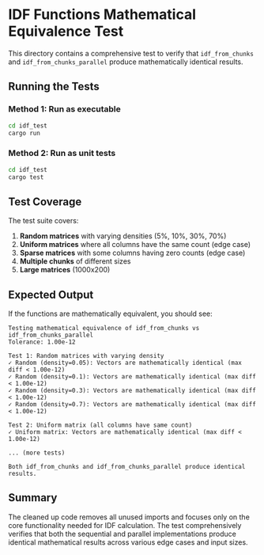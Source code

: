# IDF Functions Mathematical Equivalence Test

This directory contains a comprehensive test to verify that `idf_from_chunks` and `idf_from_chunks_parallel` produce mathematically identical results.

## Running the Tests

### Method 1: Run as executable
```bash
cd idf_test
cargo run
```

### Method 2: Run as unit tests
```bash
cd idf_test
cargo test
```

## Test Coverage

The test suite covers:

1. **Random matrices** with varying densities (5%, 10%, 30%, 70%)
2. **Uniform matrices** where all columns have the same count (edge case)
3. **Sparse matrices** with some columns having zero counts (edge case) 
4. **Multiple chunks** of different sizes
5. **Large matrices** (1000x200)

## Expected Output

If the functions are mathematically equivalent, you should see:

```
Testing mathematical equivalence of idf_from_chunks vs idf_from_chunks_parallel
Tolerance: 1.00e-12

Test 1: Random matrices with varying density
✓ Random (density=0.05): Vectors are mathematically identical (max diff < 1.00e-12)
✓ Random (density=0.1): Vectors are mathematically identical (max diff < 1.00e-12)
✓ Random (density=0.3): Vectors are mathematically identical (max diff < 1.00e-12)
✓ Random (density=0.7): Vectors are mathematically identical (max diff < 1.00e-12)

Test 2: Uniform matrix (all columns have same count)
✓ Uniform matrix: Vectors are mathematically identical (max diff < 1.00e-12)

... (more tests)

Both idf_from_chunks and idf_from_chunks_parallel produce identical results.
```

## Summary

The cleaned up code removes all unused imports and focuses only on the core functionality needed for IDF calculation. The test comprehensively verifies that both the sequential and parallel implementations produce identical mathematical results across various edge cases and input sizes.

